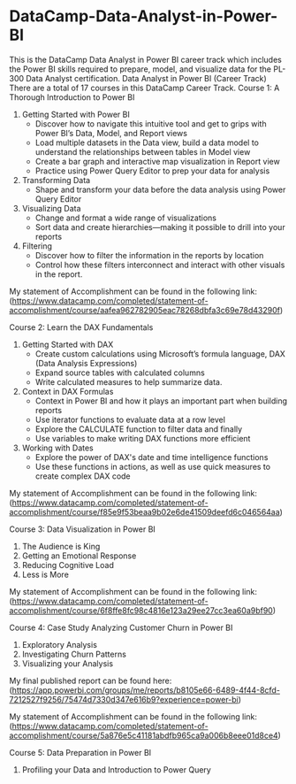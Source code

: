 # DataCamp-Data-Analyst-in-Power-BI
This is the DataCamp Data Analyst in Power BI career track which includes the Power BI skills required to prepare, model, and visualize data for the PL-300 Data Analyst certification.
                                                                        Data Analyst in Power BI (Career Track)
There are a total of 17 courses in this DataCamp Career Track. 
Course 1: A Thorough Introduction to Power BI
1. Getting Started with Power BI
   - Discover how to navigate this intuitive tool and get to grips with Power BI’s Data, Model, and Report views
   - Load multiple datasets in the Data view, build a data model to understand the relationships between tables in Model view
   - Create a bar graph and interactive map visualization in Report view
   - Practice using Power Query Editor to prep your data for analysis
2. Transforming Data
   -  Shape and transform your data before the data analysis using Power Query Editor
3. Visualizing Data
   -  Change and format a wide range of visualizations
   -  Sort data and create hierarchies—making it possible to drill into your reports
4. Filtering
   - Discover how to filter the information in the reports by location
   - Control how these filters interconnect and interact with other visuals in the report.

My statement of Accomplishment can be found in the following link: (https://www.datacamp.com/completed/statement-of-accomplishment/course/aafea962782905eac78268dbfa3c69e78d43290f)

Course 2: Learn the DAX Fundamentals
1. Getting Started with DAX
   - Create custom calculations using Microsoft’s formula language, DAX (Data Analysis Expressions)
   - Expand source tables with calculated columns
   - Write calculated measures to help summarize data.
2. Context in DAX Formulas
   - Context in Power BI and how it plays an important part when building reports
   - Use iterator functions to evaluate data at a row level
   - Explore the CALCULATE function to filter data and finally
   - Use variables to make writing DAX functions more efficient
3. Working with Dates
   - Explore the power of DAX's date and time intelligence functions
   - Use these functions in actions, as well as use quick measures to create complex DAX code
     
My statement of Accomplishment can be found in the following link: (https://www.datacamp.com/completed/statement-of-accomplishment/course/f85e9f53beaa9b02e6de41509deefd6c046564aa)

Course 3: Data Visualization in Power BI
1. The Audience is King
2. Getting an Emotional Response
3. Reducing Cognitive Load
4. Less is More

My statement of Accomplishment can be found in the following link: (https://www.datacamp.com/completed/statement-of-accomplishment/course/6f8ffe8fc98c4816e123a29ee27cc3ea60a9bf90)

Course 4: Case Study Analyzing Customer Churn in Power BI
1. Exploratory Analysis
2. Investigating Churn Patterns
3. Visualizing your Analysis
   
My final published report can be found here: (https://app.powerbi.com/groups/me/reports/b8105e66-6489-4f44-8cfd-7212527f9256/75474d7330d347e616b9?experience=power-bi)

My statement of Accomplishment can be found in the following link: (https://www.datacamp.com/completed/statement-of-accomplishment/course/5a876e5c41181abdfb965ca9a006b8eee01d8ce4)

Course 5: Data Preparation in Power BI
1. Profiling your Data and Introduction to Power Query
